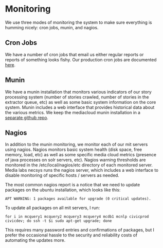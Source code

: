 Monitoring
==========

We use three modes of monitoring the system to make sure everything is humming nicely: cron jobs, munin, and nagios.

Cron Jobs
---------

We have a number of cron jobs that email us either regular reports or reports of something looks fishy.  Our production
cron jobs are documented [here](cron-jobs.markdown).

Munin
-----

We have a munin installation that monitors various indicators of our story processing system (number of stories crawled,
number of stories in the extractor queue, etc) as well as some basic system information on the core system.  Munin
includes a web interface that provides historical data about the various metrics. We keep the mediacloud munin
installation in a [separate github repo](https://github.com/berkmancenter/mediacloud-munin).

Nagios
------

In addition to the munin monitoring, we monitor each of our mit servers using nagios.  Nagios monitors basic system
health (disk space, free memory, load, etc) as well as some specific media cloud metrics (presence of java processes
on solr servers, etc).  Nagios warning thresholds are monitored in the /etc/local/nagios/etc directory of each
monitored server.  Media labs necsys runs the nagios server, which includes a web interface to disable monitoring
of specific hosts / servers as needed.

The most common nagios report is a notice that we need to update packages on the ubuntu installation, which looks like
this:

```
APT WARNING: 1 packages available for upgrade (0 critical updates).
```

To update all packages on all mit servers, I run:

```
for i in mcquery1 mcquery2 mcquery3 mcquery4 mcdb1 mcnlp civicprod civicdev; do ssh -t $i sudo apt-get upgrade; done
```

This requires many password entries and confirmations of packages, but I prefer the occasional hassle to the security
and reliability costs of automating the updates more.
